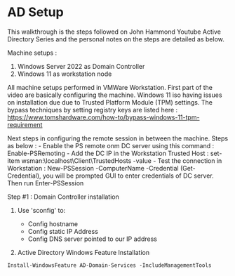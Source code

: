 # AD Setup 

This walkthrough is the steps followed on John Hammond Youtube Active Directory Series and the personal notes on the steps are detailed as below. 

Machine setups : 
1. Windows Server 2022 as Domain Controller 
2. Windows 11 as workstation node 

All machine setups performed in VMWare Workstation. First part of the video are basically configuring the machine. Windows 11 iso having issues on installation due due to Trusted Platform Module (TPM) settings. The bypass techniques by setting registry keys are listed here : https://www.tomshardware.com/how-to/bypass-windows-11-tpm-requirement

Next steps in configuring the remote session in between the machine. Steps as below : 
    - Enable the PS remote onm DC server using this command : Enable-PSRemoting
    - Add the DC IP in the Workstation Trusted Host : set-item wsman:\localhost\Client\TrustedHosts -value <IP DC>
    - Test the connection in Workstation : New-PSSession -ComputerName <IP DC> -Credential (Get-Credential), you will be prompted GUI to enter credentials of DC server. Then run Enter-PSSession <id prompted on the previous commands> 

Step #1 : Domain Controller installation 

1. Use 'sconfig' to: 
    - Config hostname 
    - Config static IP Address 
    - Config DNS server pointed to our IP address

2. Active Directory Windows Feature Installation 

 ```shell
Install-WindowsFeature AD-Domain-Services -IncludeManagementTools 
```




